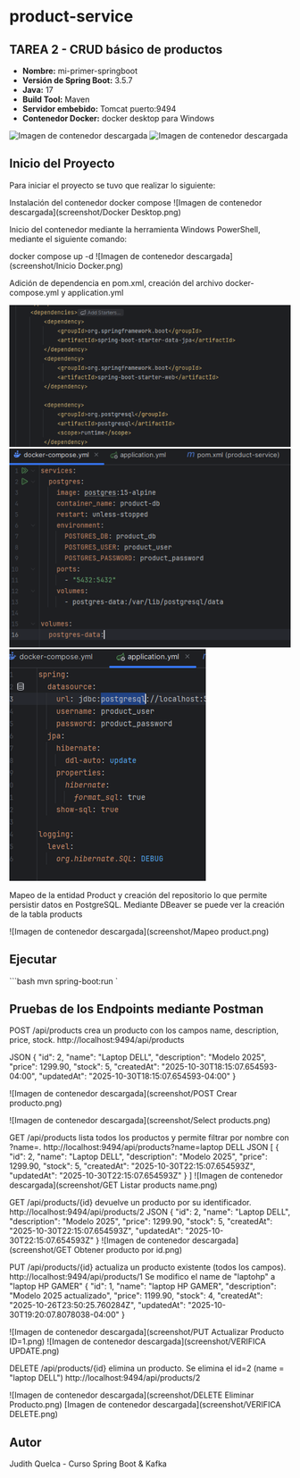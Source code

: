 # product-service

## TAREA 2 - CRUD básico de productos

- **Nombre:** mi-primer-springboot
- **Versión de Spring Boot:** 3.5.7
- **Java:** 17
- **Build Tool:** Maven
- **Servidor embebido:** Tomcat puerto:9494
- **Contenedor Docker:** docker desktop para Windows

![Imagen de contenedor descargada](screenshot/01-versiones.png)
![Imagen de contenedor descargada](screenshot/02-app-running.png)

## Inicio del Proyecto

Para iniciar el proyecto se tuvo que realizar lo siguiente:

Instalación del contenedor docker compose
![Imagen de contenedor descargada](screenshot/Docker Desktop.png)

Inicio del contenedor mediante la herramienta Windows PowerShell, mediante el siguiente comando:

docker compose up -d
![Imagen de contenedor descargada](screenshot/Inicio Docker.png)

Adición de dependencia en pom.xml, creación del archivo docker-compose.yml y application.yml

![Imagen de contenedor descargada](screenshot/pomxml.png)
![Imagen de contenedor descargada](screenshot/dockeryml.png)
![Imagen de contenedor descargada](screenshot/aplicationyml.png)	

Mapeo de la entidad Product y creación del repositorio lo que permite persistir datos en PostgreSQL. Mediante DBeaver se puede ver la creación de la tabla products

![Imagen de contenedor descargada](screenshot/Mapeo product.png)

## Ejecutar

\```bash
mvn spring-boot:run
\`

## Pruebas de los Endpoints mediante Postman

POST /api/products crea un producto con los campos name, description, price, stock.
http://localhost:9494/api/products

JSON
{
    "id": 2,
    "name": "Laptop DELL",
    "description": "Modelo 2025",
    "price": 1299.90,
    "stock": 5,
    "createdAt": "2025-10-30T18:15:07.654593-04:00",
    "updatedAt": "2025-10-30T18:15:07.654593-04:00"
}

![Imagen de contenedor descargada](screenshot/POST Crear producto.png)

![Imagen de contenedor descargada](screenshot/Select products.png)

GET /api/products lista todos los productos y permite filtrar por nombre con ?name=.
http://localhost:9494/api/products?name=laptop DELL
JSON
[
    {
        "id": 2,
        "name": "Laptop DELL",
        "description": "Modelo 2025",
        "price": 1299.90,
        "stock": 5,
        "createdAt": "2025-10-30T22:15:07.654593Z",
        "updatedAt": "2025-10-30T22:15:07.654593Z"
    }
]
![Imagen de contenedor descargada](screenshot/GET Listar products name.png)

GET /api/products/{id} devuelve un producto por su identificador.
http://localhost:9494/api/products/2
JSON
{
    "id": 2,
    "name": "Laptop DELL",
    "description": "Modelo 2025",
    "price": 1299.90,
    "stock": 5,
    "createdAt": "2025-10-30T22:15:07.654593Z",
    "updatedAt": "2025-10-30T22:15:07.654593Z"
}
![Imagen de contenedor descargada](screenshot/GET Obtener producto por id.png)

	
PUT /api/products/{id} actualiza un producto existente (todos los campos).
http://localhost:9494/api/products/1
Se modifico el name de "laptohp" a "laptop HP GAMER"
{
    "id": 1,
    "name": "laptop HP GAMER",
    "description": "Modelo 2025 actualizado",
    "price": 1199.90,
    "stock": 4,
    "createdAt": "2025-10-26T23:50:25.760284Z",
    "updatedAt": "2025-10-30T19:20:07.8078038-04:00"
}


![Imagen de contenedor descargada](screenshot/PUT Actualizar Producto ID=1.png)
![Imagen de contenedor descargada](screenshot/VERIFICA UPDATE.png)


DELETE /api/products/{id} elimina un producto.
Se elimina el id=2 (name = "laptop DELL")
http://localhost:9494/api/products/2



![Imagen de contenedor descargada](screenshot/DELETE Eliminar Producto.png)
[Imagen de contenedor descargada](screenshot/VERIFICA DELETE.png)

								

## Autor
Judith Quelca - Curso Spring Boot & Kafka